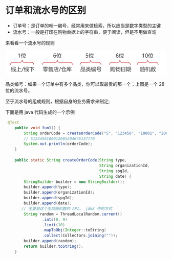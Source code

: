 # 订单和流水号的区别

- 订单号：是订单的唯一编号，经常用来做检索，所以应当是数字类型的主键
- 流水号：一般是打印在购物单据上的字符串，便于阅读，但是不用做查询

来看看一个流水号的规则

![image-20200607173145363](./assets/image-20200607173145363.png)

品类编号：如果一个订单中有多个品类，你可以取最贵的那一个；上图是一个 28 位的流水号。

至于流水号的组成规则，根据自身的业务需求来制定;

下面是用 java 代码生成的一个示例

```java
 @Test
    public void fun1() {
        String orderCode = createOrderCode("S", "123456", "10001", "200520");
        // S123456100012005204676137770
        System.out.println(orderCode);
    }

    public static String createOrderCode(String type,
                                         String organizationId,
                                         String spgId,
                                         String date) {
        StringBuilder builder = new StringBuilder();
        builder.append(type);
        builder.append(organizationId);
        builder.append(spgId);
        builder.append(date);
       // 主要是这个生成随机数的 API。 jdk8 中的方式
        String random = ThreadLocalRandom.current()
                .ints(0, 9)
                .limit(10)
                .mapToObj(Integer::toString)
                .collect(Collectors.joining(""));
        builder.append(random);
        return builder.toString();
    }
```


